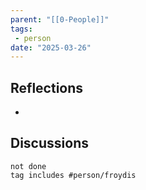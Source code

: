 ```yaml
---
parent: "[[0-People]]"
tags:
 - person
date: "2025-03-26"
---
```

## Reflections
* 
## Discussions
```tasks
not done
tag includes #person/froydis 
```
